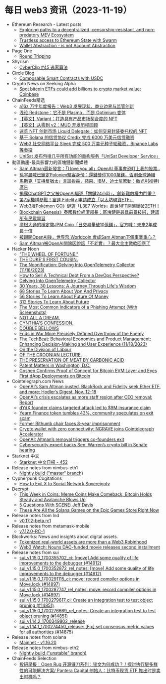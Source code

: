 # 每日 web3 资讯（2023-11-19）

- Ethereum Research - Latest posts
  - [Exploring paths to a decentralized, censorship-resistant, and non-predatory MEV Ecosystem](https://ethresear.ch/t/exploring-paths-to-a-decentralized-censorship-resistant-and-non-predatory-mev-ecosystem/17312/10)
  - [Trustless access to Ethereum State with Swarm](https://ethresear.ch/t/trustless-access-to-ethereum-state-with-swarm/17350/10)
  - [Wallet Abstraction - is not Account Abstraction](https://ethresear.ch/t/wallet-abstraction-is-not-account-abstraction/17445/4)
- Page One
  - [Round Tripping](https://pageone.gg/p/round-tripping-614)
- Shyrism
  - [CyberClip #45 逃离算法](https://shyrz.me/cyberclip-45-escape-the-algorithm/)
- Circle Blog
  - [Composable Smart Contracts with USDC](https://www.circle.com/blog/composable-smart-contracts-with-usdc)
- Crypto News on Seeking Alpha
  - [Spot bitcoin ETFs could add billions to crypto market value: Coinbase](https://seekingalpha.com/news/4037938-spot-bitcoin-etfs-could-add-billions-to-crypto-market-value-coinbase?utm_source=feed_news_crypto&utm_medium=referral&feed_item_type=news)
- ChainFeeds精选
  - [a16z 万字年度报告：Web3 发展现状、商业边界与监管创新](https://www.chaincatcher.com/article/2106333)
  - [浅论 Redstone：它不是 Plasma，而是 Optimium 变体](https://mp.weixin.qq.com/s/_JkGN1i0GJJKp-Yu2o6fNw)
  - [【英文】Variant：打造具有产品市场契合度的 NFT](https://nystrom.substack.com/p/lessons-from-nfts-with-product-market)
  - [【英文】从零到 v2：MUD 开发历程回顾](https://lattice.xyz/blog/mud-zero-to-v2)
  - [速览 NFT 创新市场 Liquid Delegate：如何交易封装委托权的 NFT](https://www.panewslab.com/zh/articledetails/8jgctex2.html)
  - [基于 Solana 的信贷协议 Credix 完成 6000 万美元信贷融资](https://medium.com/credix/pr-credix-raises-a-60m-credit-facility-with-a-3b-asset-manager-d15e4b9ff04d)
  - [Web3 社交网络平台 Sleek 完成 500 万美元种子轮融资，Binance Labs 等参投](https://www.theblock.co/post/263450/binance-labs-web3-social-sleek-seed-token-round-valuation)
  - [UniSat 发布包括几乎所有功能的重构服务「UniSat Developer Service」](https://twitter.com/unisat_wallet/status/1725522349091684684)
- 動區動趨-最具影響力的區塊鏈新聞媒體
  - [Sam Altman最新發言：「I love you all」OpenAI 董事會恐盯上我的股票..](https://www.blocktempo.com/sam-altman-latest-statement/)
  - [孫宇晨喊已鎖定Poloniex駭客身份：還錢獎你1000萬鎂，否則全球通緝](https://www.blocktempo.com/justin-sun-warns-poloniex-hacker-to-pay-back-money-hacker-identity-has-been-confirmed/)
  - [馬斯克「支持反猶太」言論挨轟，蘋果、IBM、迪士尼驚動：撤光X(推特)廣告](https://www.blocktempo.com/apple-disney-ibm-and-more-pull-ads-from-x-after-elon-musk-anti-semitic-comments/)
  - [揭露ChatGPT之父被OpenAI驅逐「關鍵24小時」，創新難敵權力鬥爭？](https://www.blocktempo.com/openai-co-founder-reveals-key-insider-information-about-sam-altmans-firing/)
  - [第7家機構參戰！富達 Fidelity 申請成立「以太坊現貨ETF」](https://www.blocktempo.com/fidelity-files-for-spot-ethereum-etf/)
  - [Web3版Pokémon GO》鏈遊「L3E7 Worlds」創世NFT開盤衝破2ETH！](https://www.blocktempo.com/gamefi-l3e7-worlds-opens-at-over-2-eth/)
  - [Blockchain Genesis》泰國數位經濟部長：區塊鏈是最具前景技術，建議所有民眾學習](https://www.blocktempo.com/thailand-des-minister-says-one-of-the-most-promising-technologies-is-blockchain/)
  - [摩根大通的穩定幣JPM Coin「日交易量破10億鎂」，官方喊：未來2年成長十倍](https://www.blocktempo.com/jpmorgan-chase-says-jpm-coin-daily-trading-volume-will-reach-10-billion/)
  - [被踢開OpenAI後，世界幣 Worldcoin 會成Sam Altman下個事業重心？](https://www.blocktempo.com/can-worldcoin-become-the-focus-of-sam-altmans-new-career/)
  - [Sam Altman被OpenAI開除因說話「不老實」？最大金主微軟回應了](https://www.blocktempo.com/openai-sam-altman-exits-as-ceo-microsoft-responds-having-long-term-agreement-with-openai/)
- Hacker Noon
  - ["THE WHEEL OF FORTUNE."](https://hackernoon.com/the-wheel-of-fortune?source=rss)
  - [THE DUKE'S FIRST COUSIN.](https://hackernoon.com/the-dukes-first-cousin?source=rss)
  - [The Noonification: Delving Into OpenTelemetry Collector (11/18/2023)](https://hackernoon.com/11-18-2023-noonification?source=rss)
  - [How to Sell A Technical Debt From a DevOps Perspective?](https://hackernoon.com/how-to-sell-a-technical-debt-from-a-devops-perspective?source=rss)
  - [Delving Into OpenTelemetry Collector](https://hackernoon.com/delving-into-opentelemetry-collector?source=rss)
  - [30 Years, 30 Lessons: A Journey Through Life's Wisdom](https://hackernoon.com/30-years-30-lessons-a-journey-through-lifes-wisdom?source=rss)
  - [68 Stories To Learn About Vpn And Privacy](https://hackernoon.com/68-stories-to-learn-about-vpn-and-privacy?source=rss)
  - [56 Stories To Learn About Future Of Money](https://hackernoon.com/56-stories-to-learn-about-future-of-money?source=rss)
  - [312 Stories To Learn About Future](https://hackernoon.com/312-stories-to-learn-about-future?source=rss)
  - [The Most Common Indicators of a Phishing Attempt (With Screenshots)](https://hackernoon.com/the-most-common-indicators-of-a-phishing-attempt-with-screenshots?source=rss)
  - [NOT ALL A DREAM.](https://hackernoon.com/not-all-a-dream?source=rss)
  - [CYNTHIA'S CONFESSION.](https://hackernoon.com/cynthias-confession?source=rss)
  - [DOUBLE BELLOWS](https://hackernoon.com/double-bellows?source=rss)
  - [Ends in War More Precisely Defined
Overthrow of the Enemy](https://hackernoon.com/ends-in-war-more-precisely-defined-overthrow-of-the-enemy?source=rss)
  - [The TechBeat: Behavioral Economics and Product Management: Enhancing Decision-Making and User Experience (11/18/2023)](https://hackernoon.com/11-18-2023-techbeat?source=rss)
  - [On the Division of Labour](https://hackernoon.com/on-the-division-of-labour-egfhwqk?source=rss)
  - [OF THE CROONIAN LECTURE.](https://hackernoon.com/of-the-croonian-lecture?source=rss)
  - [THE PRESERVATION OF MEAT BY CARBONIC ACID](https://hackernoon.com/the-preservation-of-meat-by-carbonic-acid?source=rss)
  - [Patent Matters in Washington, D.C.](https://hackernoon.com/patent-matters-in-washington-dc?source=rss)
  - [Goshen Confirms Proof of Concept for Bitcoin EVM Layer and Eyes First dApp Deployments on Bitcoin](https://hackernoon.com/goshen-confirms-proof-of-concept-for-bitcoin-evm-layer-and-eyes-first-dapp-deployments-on-bitcoin?source=rss)
- Cointelegraph.com News
  - [OpenAI’s Sam Altman ousted, BlackRock and Fidelity seek Ether ETF, and more: Hodler’s Digest, Nov. 12-18](https://cointelegraph.com/magazine/openais-sam-altman-ousted-blackrock-and-fidelity-seek-ether-etf-and-more-hodlers-digest-nov-12-18/)
  - [OpenAI’s crisis escalates as more staff resign after CEO removal: Report](https://cointelegraph.com/news/openai-crisis-escalates-more-staff-resign-ceo-removal)
  - [dYdX founder claims targeted attack led to $9M insurance claim](https://cointelegraph.com/news/founder-dydx-targeted-attack-insurance-use)
  - [Yearn.Finance token tumbles 43%, community speculates on exit scam](https://cointelegraph.com/news/yearnfinance-token-tumbles-43-community-speculates-on-exit-scam)
  - [Former Bithumb chair faces 8-year imprisonment](https://cointelegraph.com/news/former-bithumb-chairman-faces-eight-year-imprisonment)
  - [Crypto wallet with zero connectivity: NGRAVE joins Cointelegraph Accelerator](https://cointelegraph.com/news/crypto-wallet-with-zero-connectivity-ngrave-joins-cointelegraph-accelerator)
  - [OpenAI: Altman’s removal triggers co-founders exit](https://cointelegraph.com/news/open-ai-altman-removal-triggers-co-founder-brockman-exit)
  - [Cybersecurity expert backs Sen. Warren’s crypto bill in Senate hearing](https://cointelegraph.com/news/cybersecurity-expert-senator-warren-crypto)
- Starknet 中文
  - [Starknet 中文日报 - 452](https://starknetzh.substack.com/p/starknet-452)
- Release notes from nimbus-eth1
  - [Nightly build ("master" branch)](https://github.com/status-im/nimbus-eth1/releases/tag/nightly)
- Cypherpunk Cogitations
  - [How to Exit X to Social Network Sovereignty](https://blog.lopp.net/how-to-exit-x-to-social-network-sovereignty/)
- Decrypt
  - [This Week in Coins: Meme Coins Make Comeback, Bitcoin Holds Steady and Avalanche Blows Up](https://decrypt.co/206596/this-week-in-coins-meme-coin-comeback-bitcoin-steady-avalanche-blows-up)
  - [5 Questions With SCENE: Jeff Davis](https://decrypt.co/206527/5-questions-with-scene-jeff-davis)
  - [These Are All the Solana Games on the Epic Games Store Right Now](https://decrypt.co/206556/these-are-all-the-solana-games-on-the-epic-games-store-right-now)
- Release notes from lnd
  - [v0.17.2-beta.rc1](https://github.com/lightningnetwork/lnd/releases/tag/v0.17.2-beta.rc1)
- Release notes from metamask-mobile
  - [v7.12.0-RC-1](https://github.com/MetaMask/metamask-mobile/releases/tag/v7.12.0-RC-1)
- Blockworks: News and insights about digital assets.
  - [Tokenized real-world assets are more than a Web3 Robinhood](https://blockworks.co/news/tokenized-machine-real-world-assets)
  - [Web3 Watch: Nouns DAO-funded movie releases second installment](https://blockworks.co/news/web3-watch-nouns-dao-movie)
- Release notes from sui
  - [sui_v1.15.0_1700355702_ci: [move] Add some quality of life improvements to the debugger (#14912)](https://github.com/MystenLabs/sui/releases/tag/sui_v1.15.0_1700355702_ci)
  - [sui_v1.15.0_1700352872_rel_notes: [move] Add some quality of life improvements to the debugger (#14912)](https://github.com/MystenLabs/sui/releases/tag/sui_v1.15.0_1700352872_rel_notes)
  - [sui_v1.15.0_1700291115_ci: move: record compiler options in Move.lock (#14897)](https://github.com/MystenLabs/sui/releases/tag/sui_v1.15.0_1700291115_ci)
  - [sui_v1.15.0_1700287747_rel_notes: move: record compiler options in Move.lock (#14897)](https://github.com/MystenLabs/sui/releases/tag/sui_v1.15.0_1700287747_rel_notes)
  - [sui_v1.15.0_1700279617_ci: Create an integration test to test object pruning (#14851)](https://github.com/MystenLabs/sui/releases/tag/sui_v1.15.0_1700279617_ci)
  - [sui_v1.15.0_1700276669_rel_notes: Create an integration test to test object pruning (#14851)](https://github.com/MystenLabs/sui/releases/tag/sui_v1.15.0_1700276669_rel_notes)
  - [sui_v1.14.2_1700349802_release](https://github.com/MystenLabs/sui/releases/tag/sui_v1.14.2_1700349802_release)
  - [sui_v1.14.1_1700274450_release: [Fix] set consensus metric values for all authorities (#14875)](https://github.com/MystenLabs/sui/releases/tag/sui_v1.14.1_1700274450_release)
- Release notes from solana
  - [Mainnet - v1.16.20](https://github.com/solana-labs/solana/releases/tag/v1.16.20)
- Release notes from nimbus-eth2
  - [Nightly build ("unstable" branch)](https://github.com/status-im/nimbus-eth2/releases/tag/nightly)
- ChainFeeds Selection
  - [投研早报｜Open Rug 开源镰刀系列：铭文为何成功？ / 探讨执行层多样性的可能解决方案/ Pantera Capital 创始人：比特币现货 ETF 推出时是卖出时机吗？](https://substack.chainfeeds.xyz/p/open-rug-pantera-capital-etf)
